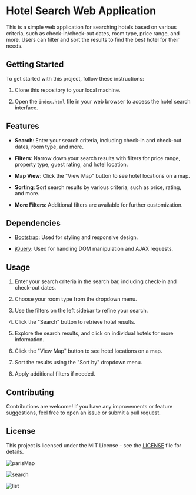 # Hotel Search Web Application

This is a simple web application for searching hotels based on various criteria, such as check-in/check-out dates, room type, price range, and more. Users can filter and sort the results to find the best hotel for their needs.

## Getting Started

To get started with this project, follow these instructions:

1. Clone this repository to your local machine.

2. Open the `index.html` file in your web browser to access the hotel search interface.

## Features

- **Search**: Enter your search criteria, including check-in and check-out dates, room type, and more.

- **Filters**: Narrow down your search results with filters for price range, property type, guest rating, and hotel location.

- **Map View**: Click the "View Map" button to see hotel locations on a map.

- **Sorting**: Sort search results by various criteria, such as price, rating, and more.

- **More Filters**: Additional filters are available for further customization.

## Dependencies

- [Bootstrap](https://getbootstrap.com/): Used for styling and responsive design.

- [jQuery](https://jquery.com/): Used for handling DOM manipulation and AJAX requests.

## Usage

1. Enter your search criteria in the search bar, including check-in and check-out dates.

2. Choose your room type from the dropdown menu.

3. Use the filters on the left sidebar to refine your search.

4. Click the "Search" button to retrieve hotel results.

5. Explore the search results, and click on individual hotels for more information.

6. Click the "View Map" button to see hotel locations on a map.

7. Sort the results using the "Sort by" dropdown menu.

8. Apply additional filters if needed.

## Contributing

Contributions are welcome! If you have any improvements or feature suggestions, feel free to open an issue or submit a pull request.

## License

This project is licensed under the MIT License - see the [LICENSE](LICENSE) file for details.

![parisMap](map.png)

![search](searchFilter.png)

![list](hotelList.png)


